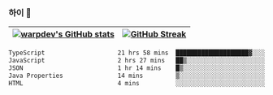 
### 하이 👋
[![warpdev's GitHub stats](https://github-readme-stats.vercel.app/api?username=warpdev&show_icons=true&theme=vue-dark)](#) |[![GitHub Streak](https://github-readme-streak-stats.herokuapp.com/?user=warpdev&theme=dark)](#)
--- | --- |
<!--START_SECTION:waka-->

```txt
TypeScript                    21 hrs 58 mins  ████████████████████▓░░░░   83.31 %
JavaScript                    2 hrs 27 mins   ██▒░░░░░░░░░░░░░░░░░░░░░░   09.34 %
JSON                          1 hr 14 mins    █▒░░░░░░░░░░░░░░░░░░░░░░░   04.69 %
Java Properties               14 mins         ▒░░░░░░░░░░░░░░░░░░░░░░░░   00.91 %
HTML                          4 mins          ░░░░░░░░░░░░░░░░░░░░░░░░░   00.31 %
```

<!--END_SECTION:waka-->

<!--
**warpdev/warpdev** is a ✨ _special_ ✨ repository because its `README.md` (this file) appears on your GitHub profile.

Here are some ideas to get you started:

- 🔭 I’m currently working on ...
- 🌱 I’m currently learning ...
- 👯 I’m looking to collaborate on ...
- 🤔 I’m looking for help with ...
- 💬 Ask me about ...
- 📫 How to reach me: ...
- 😄 Pronouns: ...
- ⚡ Fun fact: ...
-->
